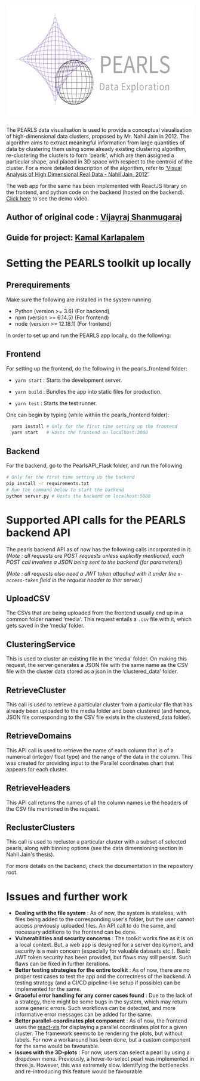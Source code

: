 <h1 align="center">
    <img width="627" height="300" src="PEARLS_banner.png" alt="PEARLS logo"><br>
</h1>

The PEARLS data visualisation is used to provide a conceptual visualisation of high-dimensional data clusters, proposed by Mr. Nahil Jain in 2012. The algorithm aims to extract meaningful information from large quantities of data by clustering them using some already existing clustering algorithm, re-clustering the clusters to form ‘pearls’, which are then assigned a particular shape, and placed in 3D space with respect to the centroid of the cluster. For a more detailed description of the algorithm, refer to [‘Visual Analysis of High Dimensional Real Data - Nahil Jain, 2012’](https://faculty.iiit.ac.in/~kamal/thesis_Nahil_Jain.pdf).

The web app for the same has been implemented with ReactJS library on the frontend, and python code on the backend (hosted on the backend). [Click here](https://www.youtube.com/watch?v=lh8wPMyOxVM) to see the demo video.

## Author of original code : [Vijayraj Shanmugaraj](https://github.com/VijayrajS)
## Guide for project: [Kamal Karlapalem](https://faculty.iiit.ac.in/~kamal/)

# Setting the PEARLS toolkit up locally
## Prerequirements
Make sure the following are installed in the system running
* Python (version >= 3.6) (For backend)
* npm (version >= 6.14.5) (For frontend)
* node (version >= 12.18.1) (For frontend)

In order to set up and run the PEARLS app locally, do the following:

## Frontend
For setting up the frontend, do the following in the pearls_frontend folder:

*  ``yarn start`` : Starts the development server.

*  ``yarn build`` : Bundles the app into static files for production.

*  ``yarn test`` : Starts the test runner.

One can begin by typing (while withiin the pearls_frontend folder):
```bash
  yarn install # Only for the first time setting up the frontend
  yarn start   # Hosts the frontend on localhost:3000
```

## Backend
For the backend, go to the PearlsAPI_Flask folder, and run the following

```bash
# Only for the first time setting up the backend
pip install -r requirements.txt
# Run the command below to start the backend
python server.py # Hosts the backend on localhost:5000
```

# Supported API calls for the PEARLS backend API
The pearls backend API as of now has the following calls incorporated in it:
(*Note : all requests are POST requests unless explicitly mentioned, each POST call involves a JSON being sent to the backend (for parameters)*)

(*Note : all requests also need a JWT token attached with it under the ``x-access-token`` field in the request header to ther server.*)

## UploadCSV
The CSVs that are being uploaded from the frontend usually end up in a common folder named ‘media'. This request entails a ``.csv`` file with it, which gets saved in the ‘media’ folder.

## ClusteringService
This is used to cluster an existing file in the ‘media’ folder. On making this request, the server generates a JSON file with the same name as the CSV file with the cluster data stored as a json in the ‘clustered_data’ folder.

## RetrieveCluster
This call is used to retrieve a particular cluster from a particular file that has already been uploaded to the media folder and been clustered (and hence, JSON file corresponding to the CSV file exists in the clustered_data folder).

## RetrieveDomains
This API call is used to retrieve the name of each column that is of a numerical (integer/ float type) and the range of the data in the column. This was created for providing input to the Parallel coordinates chart that appears for each cluster.

## RetrieveHeaders
This API call returns the names of all the column names i.e the headers of the CSV file mentioned in the request.

## ReclusterClusters
This call is used to recluster a particular cluster with a subset of selected pearls, along with binning options (see the data dimensioning section in Nahil Jain's thesis).

For more details on the backend, check the documentation in the repository root.

# Issues and further work
* **Dealing with the file system** : As of now, the system is stateless, with files being added to the corresponding user's folder, but the user cannot access previously uploaded files. An API call to do the same, and necessary additions to the frontend can be done.
* **Vulnerabilities and security concerns** : The toolkit works fine as it is on a local context. But, a web app is designed for a server deployment, and security is a main concern (especially for valuable datasets etc.). Basic JWT token security has been provided, but flaws may still persist. Such flaws can be fixed in further iterations.
* **Better testing strategies for the entire toolkit** : As of now, there are no proper test cases to test the app and the correctness of the backend. A testing strategy (and a CI/CD pipeline-like setup if possible) can be implemented for the same.
* **Graceful error handling for any corner cases found** : Due to the lack of a strategy, there might be some bugs in the system, which may return some generic errors. Such workflows can be detected, and more informative error messages can be added for the same.
* **Better parallel-coordinates plot component** : As of now, the frontend uses the [react-vis](https://uber.github.io/react-vis/) for displaying a parallel coordinates plot for a given cluster. The framework seems to be rendering the plots, but without labels. For now a workaround has been done, but a custom component for the same would be favourable.
* **Issues with the 3D-plots** : For now, users can select a pearl by using a dropdown menu. Previously, a hover-to-select pearl was implemented in three.js. However, this was extremely slow. Identifying the bottlenecks and re-introducing this feature would be favourable.

